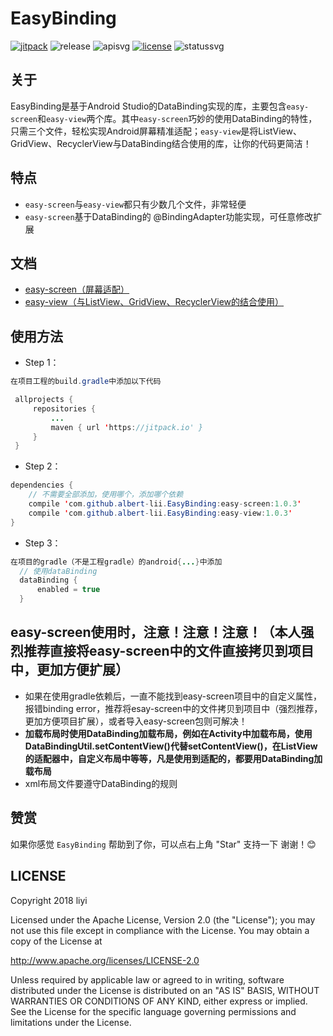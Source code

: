 # EasyBinding
[![jitpack][jitpacksvg]][jitpack] ![release][releasesvg] ![apisvg] [![license][licensesvg]][license] ![statussvg]

## 关于
EasyBinding是基于Android Studio的DataBinding实现的库，主要包含`easy-screen`和`easy-view`两个库。其中`easy-screen`巧妙的使用DataBinding的特性，只需三个文件，轻松实现Android屏幕精准适配；`easy-view`是将ListView、GridView、RecyclerView与DataBinding结合使用的库，让你的代码更简洁！

## 特点
- `easy-screen`与`easy-view`都只有少数几个文件，非常轻便
- `easy-screen`基于DataBinding的 @BindingAdapter功能实现，可任意修改扩展

## 文档
- [easy-screen（屏幕适配）][easy-screen]
- [easy-view（与ListView、GridView、RecyclerView的结合使用）][easy-view]

## 使用方法
- Step 1：  
```Java
在项目工程的build.gradle中添加以下代码

 allprojects {
     repositories {
         ...
         maven { url 'https://jitpack.io' }
     }
 }
```
- Step 2：  
```Java
dependencies {
    // 不需要全部添加，使用哪个，添加哪个依赖
    compile 'com.github.albert-lii.EasyBinding:easy-screen:1.0.3'
    compile 'com.github.albert-lii.EasyBinding:easy-view:1.0.3'
}
```
- Step 3：  
```Java
在项目的gradle（不是工程gradle）的android{...}中添加
  // 使用dataBinding
  dataBinding {
      enabled = true
  }
```
## easy-screen使用时，注意！注意！注意！（本人强烈推荐直接将easy-screen中的文件直接拷贝到项目中，更加方便扩展）
- 如果在使用gradle依赖后，一直不能找到easy-screen项目中的自定义属性，报错binding error，推荐将esay-screen中的文件拷贝到项目中（强烈推荐，更加方便项目扩展），或者导入easy-screen包则可解决！
- **加载布局时使用DataBinding加载布局，例如在Activity中加载布局，使用DataBindingUtil.setContentView()代替setContentView()，在ListView的适配器中，自定义布局中等等，凡是使用到适配的，都要用DataBinding加载布局**
- xml布局文件要遵守DataBinding的规则

## 赞赏
如果你感觉 `EasyBinding` 帮助到了你，可以点右上角 "Star" 支持一下 谢谢！:blush:

## LICENSE
Copyright 2018 liyi

Licensed under the Apache License, Version 2.0 (the "License");
you may not use this file except in compliance with the License.
You may obtain a copy of the License at

   http://www.apache.org/licenses/LICENSE-2.0

Unless required by applicable law or agreed to in writing, software
distributed under the License is distributed on an "AS IS" BASIS,
WITHOUT WARRANTIES OR CONDITIONS OF ANY KIND, either express or implied.
See the License for the specific language governing permissions and
limitations under the License.



[jitpacksvg]:https://jitpack.io/v/albert-lii/EasyBinding.svg
[jitpack]:https://jitpack.io/#albert-lii/EasyBinding
[releasesvg]: https://img.shields.io/badge/release-1.0.3-0f80c1.svg
[apisvg]: https://img.shields.io/badge/API-9+-brightgreen.svg
[licensesvg]: https://img.shields.io/badge/License-Apache--2.0-0f80c1.svg
[license]:http://www.apache.org/licenses/LICENSE-2.0
[statussvg]:https://img.shields.io/librariesio/github/phoenixframework/phoenix.svg

[easy-screen]:https://github.com/albert-lii/EasyBinding/blob/master/easy-screen/README.md
[easy-view]:https://github.com/albert-lii/EasyBinding/blob/master/easy-view/README.md

